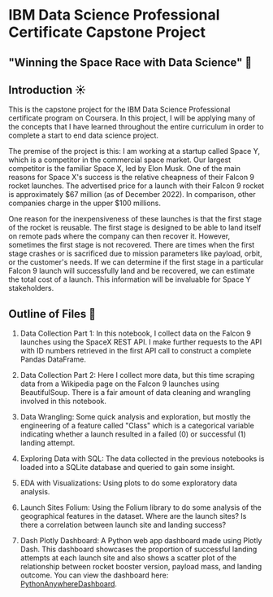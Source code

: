# IBM Data Science Professional Certificate Capstone Project

## "Winning the Space Race with Data Science" :rocket:

## Introduction :sunny:

This is the capstone project for the IBM Data Science Professional certificate program on Coursera. In this project, I will be applying many of the concepts that I have learned throughout the entire curriculum in order to complete a start to end data science project.

The premise of the project is this: I am working at a startup called Space Y, which is a competitor in the commercial space market. Our largest competitor is the familiar Space X, led by Elon Musk. One of the main reasons for Space X's success is the relative cheapness of their Falcon 9 rocket launches. The advertised price for a launch with their Falcon 9 rocket is approximately $67 million (as of December 2022). In comparison, other companies charge in the upper $100 millions.

One reason for the inexpensiveness of these launches is that the first stage of the rocket is reusable. The first stage is designed to be able to land itself on remote pads where the company can then recover it. However, sometimes the first stage is not recovered. There are times when the first stage crashes or is sacrificed due to mission parameters like payload, orbit, or the customer's needs. If we can determine if the first stage in a particular Falcon 9 launch will successfully land and be recovered, we can estimate the total cost of a launch. This information will be invaluable for Space Y stakeholders.

## Outline of Files :ledger:

1. Data Collection Part 1: In this notebook, I collect data on the Falcon 9 launches using the SpaceX REST API. I make further requests to the API with ID numbers retrieved in the first API call to construct a complete Pandas DataFrame.

2. Data Collection Part 2: Here I collect more data, but this time scraping data from a Wikipedia page on the Falcon 9 launches using BeautifulSoup. There is a fair amount of data cleaning and wrangling involved in this notebook.

3. Data Wrangling: Some quick analysis and exploration, but mostly the engineering of a feature called "Class" which is a categorical variable indicating whether a launch resulted in a failed (0) or successful (1) landing attempt.

4. Exploring Data with SQL: The data collected in the previous notebooks is loaded into a SQLite database and queried to gain some insight.

5. EDA with Visualizations: Using plots to do some exploratory data analysis.

6. Launch Sites Folium: Using the Folium library to do some analysis of the geographical features in the dataset. Where are the launch sites? Is there a correlation between launch site and landing success?

7. Dash Plotly Dashboard: A Python web app dashboard made using Plotly Dash. This dashboard showcases the proportion of successful landing attempts at each launch site and also shows a scatter plot of the relationship between rocket booster version, payload mass, and landing outcome. You can view the dashboard here: [PythonAnywhereDashboard](http://glat1957.pythonanywhere.com/).


